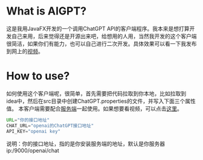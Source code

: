 # What is AIGPT?
这是我用JavaFX开发的一个调用ChatGPT API的客户端程序。我本来是想打算开发自己来用，后来觉得还是开源出来吧，给想用的人用，当然我开发的这个客户端很简洁，如果你们有能力，也可以自己进行二次开发。具体效果可以看一下我发布到网上的[视频](https://www.bilibili.com/video/BV1Cs4y1v7aT/)。
# How to use?
如何使用这个客户端呢，很简单，首先需要把代码拉取到你本地，比如拉取到idea中，然后在src目录中创建ChatGPT.properties的文件，并写入下面三个属性值。
本客户端需要配合[服务端](https://github.com/lukeewin/AIGPT_Server)一起使用。如果想要看视频，可以点击[这里](https://www.bilibili.com/video/BV1VW4y1Z7r6/)。
```java
URL="你的接口地址"
CHAT_URL="openai的ChatGPT接口地址"
API_KEY="openai key"
```
说明：你的接口地址，指的是你安装服务端的地址，默认是你服务器ip:/9000/openai/chat
